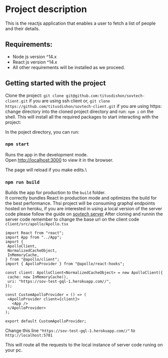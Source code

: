 # Project description

This is the reactjs application that enables a user to fetch a list of people and their details.

## Requirements:

- Node js version ^14.x
- React js version ^14.x
- All other requirements will be installed as we proceed.

## Getting started with the project

Clone the project:
`git clone git@github.com:titusdishon/sovtech-client.git` if you are using ssh client or,
`git clone https://github.com/titusdishon/sovtech-client.git` if you are using https:
change directory into the cloned project directory and run:
`npm i` on the shell.
This will install all the required packages to start interacting with the project:

In the poject directory, you can run:

### `npm start`

Runs the app in the development mode.\
Open [http://localhost:3000](http://localhost:3000) to view it in the browser.

The page will reload if you make edits.\

### `npm run build`

Builds the app for production to the `build` folder.\
It correctly bundles React in production mode and optimizes the build for the best performance.
Thsi project will be consuming graphql endpoints hosted on heroku, if you are interested in using a local version of the server code please follow the guide on [sovtech server](https://github.com/titusdishon/sovtech-server)
After cloning and runnin the server code remember to change the base url on the client code
`client/src/apollo/Apollo.tsx`

```
import React from "react";
import App from "../App";
import {
 ApolloClient,
 NormalizedCacheObject,
 InMemoryCache,
} from "@apollo/client";
import { ApolloProvider } from "@apollo/react-hooks";

const client: ApolloClient<NormalizedCacheObject> = new ApolloClient({
 cache: new InMemoryCache(),
 uri: "https://sov-test-gql-1.herokuapp.com//",
});

const CustomApolloProvider = () => (
 <ApolloProvider client={client}>
   <App />
 </ApolloProvider>
);

export default CustomApolloProvider;

```

Change this line `"https://sov-test-gql-1.herokuapp.com//"` to `http://localhost:5781`

This will route all the requests to the local instance of server code runing on your pc.
